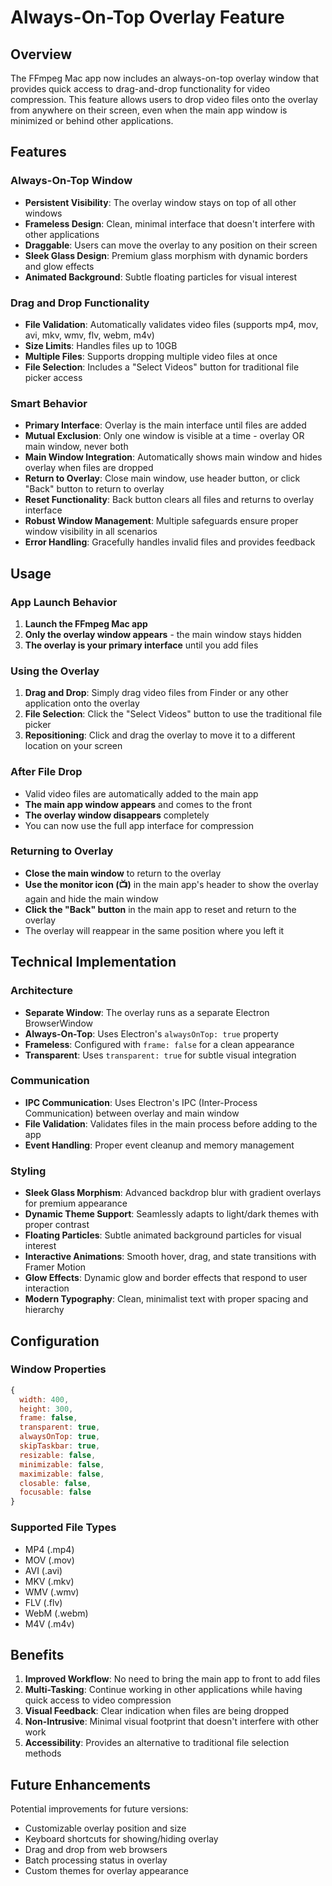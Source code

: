 # Always-On-Top Overlay Feature

## Overview

The FFmpeg Mac app now includes an always-on-top overlay window that provides quick access to drag-and-drop functionality for video compression. This feature allows users to drop video files onto the overlay from anywhere on their screen, even when the main app window is minimized or behind other applications.

## Features

### Always-On-Top Window
- **Persistent Visibility**: The overlay window stays on top of all other windows
- **Frameless Design**: Clean, minimal interface that doesn't interfere with other applications
- **Draggable**: Users can move the overlay to any position on their screen
- **Sleek Glass Design**: Premium glass morphism with dynamic borders and glow effects
- **Animated Background**: Subtle floating particles for visual interest

### Drag and Drop Functionality
- **File Validation**: Automatically validates video files (supports mp4, mov, avi, mkv, wmv, flv, webm, m4v)
- **Size Limits**: Handles files up to 10GB
- **Multiple Files**: Supports dropping multiple video files at once
- **File Selection**: Includes a "Select Videos" button for traditional file picker access

### Smart Behavior
- **Primary Interface**: Overlay is the main interface until files are added
- **Mutual Exclusion**: Only one window is visible at a time - overlay OR main window, never both
- **Main Window Integration**: Automatically shows main window and hides overlay when files are dropped
- **Return to Overlay**: Close main window, use header button, or click "Back" button to return to overlay
- **Reset Functionality**: Back button clears all files and returns to overlay interface
- **Robust Window Management**: Multiple safeguards ensure proper window visibility in all scenarios
- **Error Handling**: Gracefully handles invalid files and provides feedback

## Usage

### App Launch Behavior
1. **Launch the FFmpeg Mac app**
2. **Only the overlay window appears** - the main window stays hidden
3. **The overlay is your primary interface** until you add files

### Using the Overlay
1. **Drag and Drop**: Simply drag video files from Finder or any other application onto the overlay
2. **File Selection**: Click the "Select Videos" button to use the traditional file picker
3. **Repositioning**: Click and drag the overlay to move it to a different location on your screen

### After File Drop
- Valid video files are automatically added to the main app
- **The main app window appears** and comes to the front
- **The overlay window disappears** completely
- You can now use the full app interface for compression

### Returning to Overlay
- **Close the main window** to return to the overlay
- **Use the monitor icon (📺)** in the main app's header to show the overlay again and hide the main window
- **Click the "Back" button** in the main app to reset and return to the overlay
- The overlay will reappear in the same position where you left it

## Technical Implementation

### Architecture
- **Separate Window**: The overlay runs as a separate Electron BrowserWindow
- **Always-On-Top**: Uses Electron's `alwaysOnTop: true` property
- **Frameless**: Configured with `frame: false` for a clean appearance
- **Transparent**: Uses `transparent: true` for subtle visual integration

### Communication
- **IPC Communication**: Uses Electron's IPC (Inter-Process Communication) between overlay and main window
- **File Validation**: Validates files in the main process before adding to the app
- **Event Handling**: Proper event cleanup and memory management

### Styling
- **Sleek Glass Morphism**: Advanced backdrop blur with gradient overlays for premium appearance
- **Dynamic Theme Support**: Seamlessly adapts to light/dark themes with proper contrast
- **Floating Particles**: Subtle animated background particles for visual interest
- **Interactive Animations**: Smooth hover, drag, and state transitions with Framer Motion
- **Glow Effects**: Dynamic glow and border effects that respond to user interaction
- **Modern Typography**: Clean, minimalist text with proper spacing and hierarchy

## Configuration

### Window Properties
```javascript
{
  width: 400,
  height: 300,
  frame: false,
  transparent: true,
  alwaysOnTop: true,
  skipTaskbar: true,
  resizable: false,
  minimizable: false,
  maximizable: false,
  closable: false,
  focusable: false
}
```

### Supported File Types
- MP4 (.mp4)
- MOV (.mov)
- AVI (.avi)
- MKV (.mkv)
- WMV (.wmv)
- FLV (.flv)
- WebM (.webm)
- M4V (.m4v)

## Benefits

1. **Improved Workflow**: No need to bring the main app to front to add files
2. **Multi-Tasking**: Continue working in other applications while having quick access to video compression
3. **Visual Feedback**: Clear indication when files are being dropped
4. **Non-Intrusive**: Minimal visual footprint that doesn't interfere with other work
5. **Accessibility**: Provides an alternative to traditional file selection methods

## Future Enhancements

Potential improvements for future versions:
- Customizable overlay position and size
- Keyboard shortcuts for showing/hiding overlay
- Drag and drop from web browsers
- Batch processing status in overlay
- Custom themes for overlay appearance
